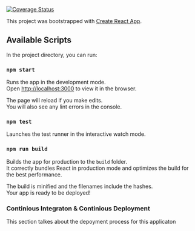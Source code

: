
<a href='https://coveralls.io/github/hakuna16/web-components?branch=master'><img src='https://coveralls.io/repos/github/hakuna16/web-components/badge.svg?branch=master' alt='Coverage Status' /></a>


This project was bootstrapped with [Create React App](https://github.com/facebook/create-react-app).

## Available Scripts

In the project directory, you can run:

### `npm start`

Runs the app in the development mode.<br>
Open [http://localhost:3000](http://localhost:3000) to view it in the browser.

The page will reload if you make edits.<br>
You will also see any lint errors in the console.

### `npm test`

Launches the test runner in the interactive watch mode.<br>

### `npm run build`

Builds the app for production to the `build` folder.<br>
It correctly bundles React in production mode and optimizes the build for the best performance.

The build is minified and the filenames include the hashes.<br>
Your app is ready to be deployed!

### Continious Integraton & Continious Deployment
This section talkes about the depoyment process for this applicaton

